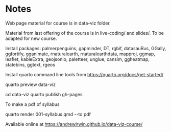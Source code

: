 # Notes

Web page material for course is in data-viz folder.

Material from last offering of the course is in live-coding/ and slides/. To be adapted for new course.

Install packages: palmerpenguins, gapminder, DT, rgbif, datasauRus, GGally, ggfortify, 
gganimate, rnaturalearth, rnaturalearthdata, mapproj, ggmap, leaflet, kableExtra, geojsonio,
paletteer, unglue, cansim, ggheatmap, statebins, ggtext, rgeos

Install quarto command line tools from https://quarto.org/docs/get-started/

quarto preview data-viz

cd data-viz
quarto publish gh-pages

To make a pdf of syllabus

quarto render 001-syllabus.qmd --to pdf

Available online at https://andrewirwin.github.io/data-viz-course/